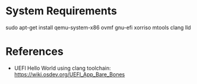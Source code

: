 # System Requirements
sudo apt-get install qemu-system-x86 ovmf gnu-efi xorriso mtools clang lld

# References
- UEFI Hello World using clang toolchain: https://wiki.osdev.org/UEFI_App_Bare_Bones